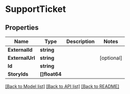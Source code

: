 # SupportTicket

## Properties

Name | Type | Description | Notes
------------ | ------------- | ------------- | -------------
**ExternalId** | **string** |  | 
**ExternalUrl** | **string** |  | [optional] 
**Id** | **string** |  | 
**StoryIds** | **[]float64** |  | 

[[Back to Model list]](../README.md#documentation-for-models) [[Back to API list]](../README.md#documentation-for-api-endpoints) [[Back to README]](../README.md)


